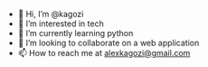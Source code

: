 - 👋 Hi, I’m @kagozi
- 👀 I’m interested in tech
- 🌱 I’m currently learning python
- 💞️ I’m looking to collaborate on a web application
- 📫 How to reach me at alexkagozi@gmail.com

<!---
kagozi/kagozi is a ✨ special ✨ repository because its `README.md` (this file) appears on your GitHub profile.
You can click the Preview link to take a look at your changes.
--->
